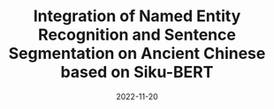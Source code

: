 ---
title: "Integration of Named Entity Recognition and Sentence Segmentation on Ancient Chinese based on Siku-BERT"
collection: publications
date: 2022-11-20
paperurl: 'https://aclanthology.org/2022.nlp4dh-1.21.pdf'
link: 'https://aclanthology.org/2022.nlp4dh-1.21.pdf'
citation: 'Sijia Ge. 2022. Integration of Named Entity Recognition and Sentence Segmentation on Ancient Chinese based on Siku-BERT. In Proceedings of the 2nd International Workshop on Natural Language Processing for Digital Humanities, pages 167–173, Taipei, Taiwan. Association for Computational Linguistics.'
---